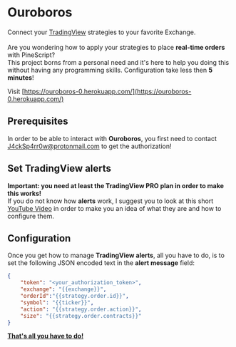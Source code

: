 # Ouroboros

Connect your [TradingView](https://www.tradingview.com/) strategies to your favorite Exchange.\
\
Are you wondering how to apply your strategies to place **real-time orders** with PineScript?\
This project borns from a personal need and it's here to help you doing this without having any programming skills. Configuration take less then **5 minutes**!

Visit [https://ouroboros-0.herokuapp.com/](https://ouroboros-0.herokuapp.com/)

## Prerequisites

In order to be able to interact with **Ouroboros**, you first need to contact [J4ckSp4rr0w@protonmail.com](mailto:J4ckSp4rr0w@protonmail.com) to get the authorization!

## Set TradingView alerts
**Important: you need at least the TradingView PRO plan in order to make this works!**\
If you do not know how **alerts** work, I suggest you to look at this short [YouTube Video](https://www.youtube.com/watch?v=AgrftqSLE2U) in order to make you an idea of what they are and how to configure them.

## Configuration
Once you get how to manage **TradingView alerts**, all you have to do, is to set the following JSON encoded text in the **alert message** field:

```json
{
    "token": "<your_authorization_token>",
    "exchange": "{{exchange}}",
    "orderId":"{{strategy.order.id}}",
    "symbol": "{{ticker}}",
    "action": "{{strategy.order.action}}",
    "size": "{{strategy.order.contracts}}"
}
```
<ins>**That's all you have to do!**</ins>